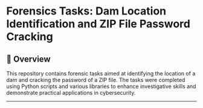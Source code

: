 # Forensics Tasks: Dam Location Identification and ZIP File Password Cracking

## 📖 Overview

This repository contains forensic tasks aimed at identifying the location of a dam and cracking the password of a ZIP file. The tasks were completed using Python scripts and various libraries to enhance investigative skills and demonstrate practical applications in cybersecurity.

---
